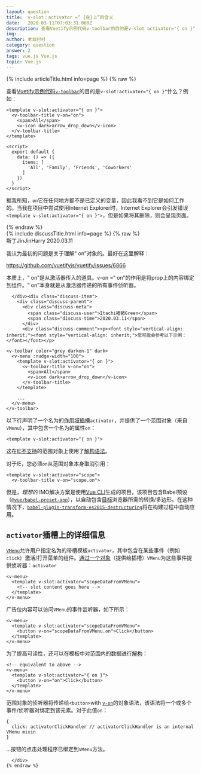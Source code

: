 ```yaml
---
layout: question
title:  v-slot：activator =“ {在}上”的含义
date:   2020-03-11T07:03:31.000Z
description: 查看Vuetify示例代码v-toolbar的目的是v-slot activator="{ on }"什么？例如：<template v-slot a...
img: 
author: 老丝村村
category: question
answer: 2
tags: vue.js Vue.js
topic: Vue.js
---
```

<div class="article-root">
  <div class="article">
    {% include articleTitle.html info=page %}
    {% raw %}
    <div class="article-content"><p><font style="vertical-align: inherit;"><font style="vertical-align: inherit;">查看</font></font><a href="https://vuetifyjs.com/en/components/toolbars#toolbar" rel="noreferrer"><font style="vertical-align: inherit;"><font style="vertical-align: inherit;">Vuetify示例代码</font></font><code>v-toolbar</code></a><font style="vertical-align: inherit;"><font style="vertical-align: inherit;">的目的是</font></font><code>v-slot:activator="{ on }"</code><font style="vertical-align: inherit;"><font style="vertical-align: inherit;">什么？</font><font style="vertical-align: inherit;">例如：</font></font></p>

<pre class="lang-html prettyprint-override"><code>&lt;template v-slot:activator="{ on }"&gt;<font></font>
  &lt;v-toolbar-title v-on="on"&gt;<font></font>
    &lt;span&gt;All&lt;/span&gt;<font></font>
    &lt;v-icon dark&gt;arrow_drop_down&lt;/v-icon&gt;<font></font>
  &lt;/v-toolbar-title&gt;<font></font>
&lt;/template&gt;<font></font>
<font></font>
&lt;script&gt;<font></font>
  export default {<font></font>
    data: () =&gt; ({<font></font>
      items: [<font></font>
        'All', 'Family', 'Friends', 'Coworkers'<font></font>
      ]<font></font>
    })<font></font>
  }<font></font>
&lt;/script&gt;<font></font>
</code></pre>

<p><font style="vertical-align: inherit;"><font style="vertical-align: inherit;">据我所知，</font></font><code>on</code><font style="vertical-align: inherit;"><font style="vertical-align: inherit;">它在任何地方都不是已定义的变量，因此我看不到它是如何工作的。</font><font style="vertical-align: inherit;">当我在项目中尝试使用Internet Explorer时，Internet Explorer会引发错误</font></font><code>&lt;template v-slot:activator="{ on }"&gt;</code><font style="vertical-align: inherit;"><font style="vertical-align: inherit;">，但是如果将其删除，则会呈现页面。</font></font></p></div>
    {% endraw %}
  </div>

  <div class="discuss-wrapper">
    {% include discussTitle.html info=page %}
    {% raw %}
    <div class="discuss-item">
        <div class="discuss-parent">
          <div class="discuss-meta">
            <span class="discuss-user">斯丁JinJinHarry</span>
            <span class="discuss-time">2020.03.11</span>
          </div>
          <div class="discuss-comment"><p><font style="vertical-align: inherit;"><font style="vertical-align: inherit;">我认为最初的问题是关于理解“ on”对象的。</font><font style="vertical-align: inherit;">最好在这里解释：</font></font></p>

<p><a href="https://github.com/vuetifyjs/vuetify/issues/6866" rel="nofollow noreferrer"><font style="vertical-align: inherit;"><font style="vertical-align: inherit;">https://github.com/vuetifyjs/vuetify/issues/6866</font></font></a></p>

<p><font style="vertical-align: inherit;"><font style="vertical-align: inherit;">本质上，“ on”是从激活器传入的道具。</font><font style="vertical-align: inherit;">v-on =“ on”的作用是将prop上的内容绑定到组件。</font><font style="vertical-align: inherit;">“ on”本身就是从激活器传递的所有事件侦听器。</font></font></p></div>
        </div>
        
      </div><div class="discuss-item">
        <div class="discuss-parent">
          <div class="discuss-meta">
            <span class="discuss-user">Itachi猪猪Green</span>
            <span class="discuss-time">2020.03.11</span>
          </div>
          <div class="discuss-comment"><p><font style="vertical-align: inherit;"><font style="vertical-align: inherit;">您可能会参考以下示例：</font></font></p>

<pre class="lang-html prettyprint-override"><code>&lt;v-toolbar color="grey darken-1" dark&gt;<font></font>
  &lt;v-menu :nudge-width="100"&gt;<font></font>
    &lt;template v-slot:activator="{ on }"&gt;<font></font>
      &lt;v-toolbar-title v-on="on"&gt;<font></font>
        &lt;span&gt;All&lt;/span&gt;<font></font>
        &lt;v-icon dark&gt;arrow_drop_down&lt;/v-icon&gt;<font></font>
      &lt;/v-toolbar-title&gt;<font></font>
    &lt;/template&gt;<font></font>
<font></font>
    ...<font></font>
  &lt;/v-menu&gt;<font></font>
&lt;/v-toolbar&gt;<font></font>
</code></pre>

<p><font style="vertical-align: inherit;"><font style="vertical-align: inherit;">以下行声明了一个</font><font style="vertical-align: inherit;">名为</font><font style="vertical-align: inherit;">的</font></font><a href="https://vuejs.org/v2/guide/components-slots.html#Scoped-Slots" rel="noreferrer"><font style="vertical-align: inherit;"><font style="vertical-align: inherit;">作用域插槽</font></font></a><font style="vertical-align: inherit;"></font><code>activator</code><font style="vertical-align: inherit;"><font style="vertical-align: inherit;">，并提供了一个范围对象（来自</font></font><code>VMenu</code><font style="vertical-align: inherit;"><font style="vertical-align: inherit;">），其中包含一个名为的属性</font></font><code>on</code><font style="vertical-align: inherit;"><font style="vertical-align: inherit;">：</font></font></p>

<pre class="lang-html prettyprint-override"><code>&lt;template v-slot:activator="{ on }"&gt;
</code></pre>

<p><font style="vertical-align: inherit;"><font style="vertical-align: inherit;">这</font><font style="vertical-align: inherit;">在</font><a href="https://developer.mozilla.org/en-US/docs/Web/JavaScript/Reference/Operators/Destructuring_assignment#Browser_compatibility" rel="noreferrer"><font style="vertical-align: inherit;">IE不支持</font></a><font style="vertical-align: inherit;">的范围对象上</font><font style="vertical-align: inherit;">使用了</font></font><a href="https://vuejs.org/v2/guide/components-slots.html#Destructuring-Slot-Props" rel="noreferrer"><font style="vertical-align: inherit;"><font style="vertical-align: inherit;">解构语法</font></font></a><font style="vertical-align: inherit;"><font style="vertical-align: inherit;">。</font></font><a href="https://developer.mozilla.org/en-US/docs/Web/JavaScript/Reference/Operators/Destructuring_assignment#Browser_compatibility" rel="noreferrer"><font style="vertical-align: inherit;"></font></a><font style="vertical-align: inherit;"></font></p>

<p><font style="vertical-align: inherit;"><font style="vertical-align: inherit;">对于IE，您必须</font></font><code>on</code><font style="vertical-align: inherit;"><font style="vertical-align: inherit;">从范围对象本身</font><font style="vertical-align: inherit;">取消引用</font><font style="vertical-align: inherit;">：</font></font></p>

<pre class="lang-html prettyprint-override"><code>&lt;template v-slot:activator="scope"&gt;<font></font>
  &lt;v-toolbar-title v-on="scope.on"&gt;<font></font>
</code></pre>

<p><font style="vertical-align: inherit;"><font style="vertical-align: inherit;">但是，</font></font><em><font style="vertical-align: inherit;"><font style="vertical-align: inherit;">理想的</font></font></em><font style="vertical-align: inherit;"><font style="vertical-align: inherit;"> IMO解决方案是使用</font></font><a href="https://cli.vuejs.org/" rel="noreferrer"><font style="vertical-align: inherit;"><font style="vertical-align: inherit;">Vue CLI</font></font></a><font style="vertical-align: inherit;"><font style="vertical-align: inherit;">生成的项目，该项目包含Babel预设（</font></font><a href="https://github.com/vuejs/vue-cli/tree/dev/packages/%40vue/babel-preset-app" rel="noreferrer"><code>@vue/babel-preset-app</code></a><font style="vertical-align: inherit;"><font style="vertical-align: inherit;">），以自动包含</font></font><a href="https://github.com/vuejs/vue-cli/tree/dev/packages/%40vue/babel-preset-app#targets" rel="noreferrer"><font style="vertical-align: inherit;"><font style="vertical-align: inherit;">目标</font></font></a><font style="vertical-align: inherit;"><font style="vertical-align: inherit;">浏览器</font><font style="vertical-align: inherit;">所需的转换/多边形</font><font style="vertical-align: inherit;">。</font><font style="vertical-align: inherit;">在这种情况下，</font></font><a href="https://babeljs.io/docs/en/babel-plugin-transform-es2015-destructuring" rel="noreferrer"><code>babel-plugin-transform-es2015-destructuring</code></a><font style="vertical-align: inherit;"><font style="vertical-align: inherit;">将在构建过程中自动应用。</font></font></p>

<h2><font style="vertical-align: inherit;"></font><code>activator</code><font style="vertical-align: inherit;"><font style="vertical-align: inherit;">插槽</font><font style="vertical-align: inherit;">上的详细信息</font></font></h2>

<p><a href="https://vuetifyjs.com/en/components/menus#slots" rel="noreferrer"><code>VMenu</code></a><font style="vertical-align: inherit;"><font style="vertical-align: inherit;">允许用户指定名为的带槽模板</font></font><code>activator</code><font style="vertical-align: inherit;"><font style="vertical-align: inherit;">，其中包含在某些事件（例如</font></font><code>click</code><font style="vertical-align: inherit;"><font style="vertical-align: inherit;">）</font><font style="vertical-align: inherit;">激活/打开菜单的组件</font><font style="vertical-align: inherit;">。</font><a href="https://github.com/vuetifyjs/vuetify/blob/1b4dbae58cbfdeda4edbc14104a53ce9c0a36f62/packages/vuetify/src/components/VMenu/mixins/menu-generators.js#L22" rel="noreferrer"><font style="vertical-align: inherit;">通过一个对象</font></a><font style="vertical-align: inherit;">（提供给</font><font style="vertical-align: inherit;">插槽）</font></font><code>VMenu</code><font style="vertical-align: inherit;"><font style="vertical-align: inherit;">为这些事件提供侦听器</font><font style="vertical-align: inherit;">：</font></font><a href="https://github.com/vuetifyjs/vuetify/blob/1b4dbae58cbfdeda4edbc14104a53ce9c0a36f62/packages/vuetify/src/components/VMenu/mixins/menu-generators.js#L22" rel="noreferrer"><font style="vertical-align: inherit;"></font></a><font style="vertical-align: inherit;"></font><code>activator</code><font style="vertical-align: inherit;"></font></p>

<pre class="lang-html prettyprint-override"><code>&lt;v-menu&gt;<font></font>
  &lt;template v-slot:activator="scopeDataFromVMenu"&gt;<font></font>
    &lt;!-- slot content goes here --&gt;<font></font>
  &lt;/template&gt;<font></font>
&lt;/v-menu&gt;<font></font>
</code></pre>

<p><font style="vertical-align: inherit;"><font style="vertical-align: inherit;">广告位内容可以访问</font></font><code>VMenu</code><font style="vertical-align: inherit;"><font style="vertical-align: inherit;">的事件监听器，如下所示：</font></font></p>

<pre class="lang-html prettyprint-override"><code>&lt;v-menu&gt;<font></font>
  &lt;template v-slot:activator="scopeDataFromVMenu"&gt;<font></font>
    &lt;button v-on="scopeDataFromVMenu.on"&gt;Click&lt;/button&gt;<font></font>
  &lt;/template&gt;<font></font>
&lt;/v-menu&gt;<font></font>
</code></pre>

<p><font style="vertical-align: inherit;"><font style="vertical-align: inherit;">为了提高可读性，还可以</font><font style="vertical-align: inherit;">在模板中</font><font style="vertical-align: inherit;">对范围内的数据进行</font></font><a href="https://vuejs.org/v2/guide/components-slots.html#Destructuring-Slot-Props" rel="noreferrer"><font style="vertical-align: inherit;"><font style="vertical-align: inherit;">解构</font></font></a><font style="vertical-align: inherit;"><font style="vertical-align: inherit;">：</font></font></p>

<pre class="lang-html prettyprint-override"><code>&lt;!-- equivalent to above --&gt;<font></font>
&lt;v-menu&gt;<font></font>
  &lt;template v-slot:activator="{ on }"&gt;<font></font>
    &lt;button v-on="on"&gt;Click&lt;/button&gt;<font></font>
  &lt;/template&gt;<font></font>
&lt;/v-menu&gt;<font></font>
</code></pre>

<p><font style="vertical-align: inherit;"><font style="vertical-align: inherit;">范围对象的侦听器将传递给</font></font><code>&lt;button&gt;</code><font style="vertical-align: inherit;"><font style="vertical-align: inherit;">with </font></font><a href="https://vuejs.org/v2/api/#v-on" rel="noreferrer"><code>v-on</code></a><font style="vertical-align: inherit;"><font style="vertical-align: inherit;">的对象语法，该语法将一个或多个事件/侦听器对绑定到该元素。</font><font style="vertical-align: inherit;">对于此值</font></font><code>on</code><font style="vertical-align: inherit;"><font style="vertical-align: inherit;">：</font></font></p>

<pre class="lang-js prettyprint-override"><code>{<font></font>
  click: activatorClickHandler // activatorClickHandler is an internal VMenu mixin<font></font>
}<font></font>
</code></pre>

<p><font style="vertical-align: inherit;"><font style="vertical-align: inherit;">...按钮的点击处理程序已绑定到</font></font><code>VMenu</code><font style="vertical-align: inherit;"><font style="vertical-align: inherit;">方法。</font></font></p></div>
        </div>
        
      </div>
    {% endraw %}
  </div>
<div>
